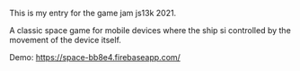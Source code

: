 This is my entry for the game jam js13k 2021.

A classic space game for mobile devices where the ship si controlled by the movement of the device itself.

Demo:
https://space-bb8e4.firebaseapp.com/
